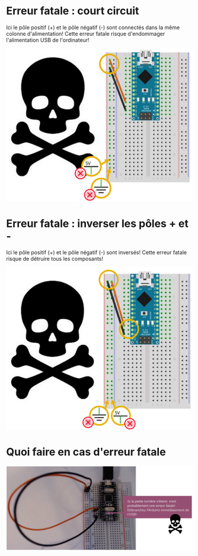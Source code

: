 
# Erreur fatale : court circuit

Ici <!-- mettre une virgule --> le pôle positif (+) et le pôle négatif (-) sont connectés dans la même colonne d'alimentation! Cette erreur fatale risque d'endommager l'alimentation USB de l'ordinateur! <!-- j'enlèverais les points d'exclamation ou du moins un des deux -->

![Erreur fatale : court circuit](./erreur_fatale_1.SVG)

# Erreur fatale : inverser les pôles + et -

Ici <!-- mettre une virgule -->  le pôle positif (+) et le pôle négatif (-) sont inversés! Cette erreur fatale risque de détruire tous les composants! 

![Erreur fatale : inverser les pôles + et -](./erreur_fatale_2.SVG)





# Quoi faire en cas d'erreur fatale

![Erreur fatale 3 : inverser les pôles + et -](./erreur_fatale_quoi_faire.SVG) <!-- enlever le chiffre 3 à l'erreur ou identier la 1 et la 2 -->
